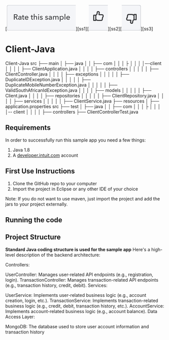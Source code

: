 [![Rate your Sample](views/Ratesample.png)][ss1][![Yes](views/Thumbup.png)][ss2][![No](views/Thumbdown.png)][ss3]

# Client-Java
Client-Java
src
├── main
│   ├── java
│   │   ├── com
│   │   │   ├
│   │   │   │─-client
│   │   │   │  ├── ClientApplication.java
│   │   │   │  ├── controllers
│   │   │   │  │   ├── ClientController.java
│   │   │   │  ├── exceptions
│   │   │   │  │   ├── DuplicateIDException.java
│   │   │   │  │   ├── DuplicateMobileNumberException.java
│   │   │   │  │   ├── ValidSouthAfricanIdException.java
│   │   │   │  ├── models
│   │   │   │  │   ├── Client.java
│   │   │   │  ├── repositories
│   │   │   │  │   ├── ClientRepository.java
│   │   │   │  ├── services
│   │   │   │  │   ├── ClientService.java
├── resources
│   ├── application.properties
src
├── test
│   ├── java
│   │   ├── com
│   │   │   ├
│   │   │   │-- client
│   │   │   │   ├── controllers
                    ├── ClientControllerTest.java
## Requirements

In order to successfully run this sample app you need a few things:

1. Java 1.8
2. A [developer.intuit.com](http://developer.intuit.com) account

## First Use Instructions

1. Clone the GitHub repo to your computer
2. Import the project in Eclipse or any other IDE of your choice


Note: If you do not want to use maven, just import the project and add the jars to your project externally.

## Running the code

## Project Structure
 **Standard Java coding structure is used for the sample app**
 Here's a high-level description of the backend architecture:

Controllers:

UserController: Manages user-related API endpoints (e.g., registration, login).
TransactionController: Manages transaction-related API endpoints (e.g., transaction history, credit, debit).
Services:

UserService: Implements user-related business logic (e.g., account creation, login, etc.).
TransactionService: Implements transaction-related business logic (e.g., credit, debit, transaction history, etc.).
AccountService: Implements account-related business logic (e.g., account balance).
Data Access Layer:

MongoDB: The database used to store user account information and transaction history
